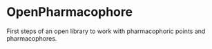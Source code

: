 # OpenPharmacophore
First steps of an open library to work with pharmacophoric points and pharmacophores.


